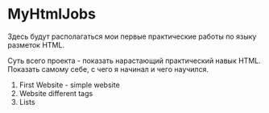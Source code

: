 # MyHtmlJobs

Здесь будут располагаться мои первые практические работы по языку разметок HTML.

Суть всего проекта - показать нарастающий практический навык HTML. Показать самому себе, с чего я начинал и чего научился.

1. First Website - simple website
2. Website different tags
3. Lists
